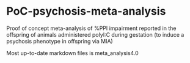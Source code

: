 # PoC-psychosis-meta-analysis

Proof of concept meta-analysis of %PPI impairment reported in the offspring of animals administered polyI:C during gestation (to induce a psychosis phenotype in offspring via MIA)

Most up-to-date markdown files is meta_analysis4.0
